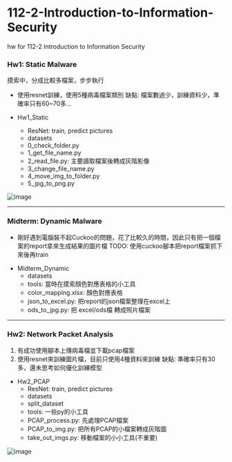 # 112-2-Introduction-to-Information-Security
hw for 112-2 Introduction to Information Security

### Hw1: Static Malware
摸索中，分成比較多檔案，步步執行
- 使用resnet訓練，使用5種病毒檔案類別
缺點: 檔案數過少，訓練資料少，準確率只有60~70多...

- Hw1_Static
  - ResNet: train, predict pictures
  - datasets
  - 0_check_folder.py
  - 1_get_file_name.py
  - 2_read_file.py: 主要讀取檔案後轉成灰階影像
  - 3_change_file_name.py
  - 4_move_img_to_folder.py
  - 5_jpg_to_png.py

![image](https://github.com/littlecutefish/112-2-Introduction-to-Information-Security/assets/90677074/6ee8d081-bc37-47f9-ae07-5f34c0c02c7f)

---
### Midterm: Dynamic Malware
* 剛好遇到電腦裝不起Cuckoo的問題，花了比較久的時間，因此只有把一個檔案的report拿來生成結果的圖片檔
TODO: 使用cuckoo腳本把report檔案抓下來後再train

- Midterm_Dynamic
  - datasets
  - tools: 當時在摸索顏色對應表格的小工具
  - color_mapping.xlsx: 顏色對應表格
  - json_to_excel.py: 把report的json檔案整理在excel上
  - ods_to_jpg.py: 把 excel/ods檔 轉成照片檔案

---
### Hw2: Network Packet Analysis
1. 有成功使用腳本上傳病毒檔並下載pcap檔案
2. 使用resnet來訓練圖片檔，目前只使用4種資料來訓練
缺點: 準確率只有30多，還未思考如何優化訓練模型

- Hw2_PCAP
  - ResNet: train, predict pictures
  - datasets
  - split_dataset
  - tools: 一些py的小工具
  - PCAP_process.py: 先處理PCAP檔案
  - PCAP_to_img.py: 把所有PCAP的小檔案轉成灰階圖
  - take_out_imgs.py: 移動檔案的小小工具(不重要)

![image](https://github.com/littlecutefish/112-2-Introduction-to-Information-Security/assets/90677074/64d44dd8-7d87-4327-b5d9-d889c295f346)

